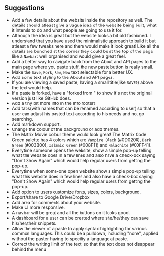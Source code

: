 ## Suggestions

 * Add a few details about the website inside the repository as well. The details should atleast give a vague idea of the website being built, what it intends to do and what people are going to use it for.
 * Although the idea is great but the website looks a bit old fashioned. I understand that you have used the minimalistic approach to build it but atleast a few tweaks here and there would make it look great! Like all the details are bunched at the corner they could be at the top of the page like a `Navbar`: well organised and would give a great feel.
 * Add a better way to navigate back from the About and API pages to the main page where you paste stuff, the new paste button is really small.
 * Make the `Save`, `Fork`, `Raw`, `New` text selectable for a better UX.
 * Add some text styling to the About and API pages.
 * If you are viewing a saved paste, having a small title(like `SAVED`) above the text would help.
 * If a paste is forked, have a "forked from <link>" to show it's not the original version just like GitHub does.
 * Add a tiny bit more info in the Info footer!
 * Add tabs(with names that can be renamed according to user) so that a user can adjust his pasted text according to his needs and not go searching. 
 * Add markdown support.
 * Change the colour of the background or add themes.
 * The Matrix Movie colour theme would look great! The Matrix Code Green palette has 4 colors which are `Vampire Black` (#0D0208), `Dark Green` (#003B00), `Islamic Green` (#008F11) and `Malachite` (#00FF41).
 * Everytime someone opens the website, show a simple pop-up telling what the website does in a few lines and also have a check-box saying "Don't Show Again" which would help regular users from getting the pop-up.
 * Everytime when some-one open website show a simple pop-up telling what this website does in few lines and also have a check-box saying "Don't Show Again" which would help regular users from getting the pop-up.
 * Add option to users customize fonts, sizes, colors, background.
 * Export/share to Google Drive/Dropbox
 * Add area for comments about your website.
 * Make UI more responsive.
 * A navbar will be great and all the buttons on it looks good.
 * A dashboard for a user can be created where she/he/they can save his/her/their snippets.
 * Allow the viewer of a paste to apply syntax highlighting for various common languages. This could be a pulldown, including "none", applied without the paster having to specifiy a language at paste.
* Correct the writing limit of the text, so that the text does not disappear behind the menu
